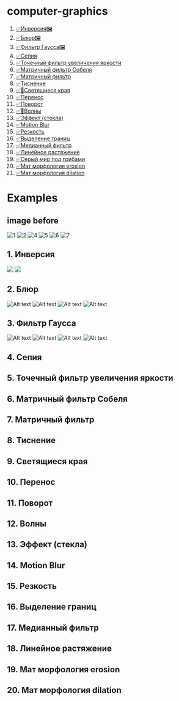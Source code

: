 # computer-graphics
1. [✅Инверсия](https://github.com/Namxobick/computer-graphics/blob/main/image_editor/filters_opencv/filters/point_filters/inversion.py)[🖼️](https://github.com/UNNSE21/computer-graphics/edit/main/image_editor/README.md#1-%D0%B8%D0%BD%D0%B2%D0%B5%D1%80%D1%81%D0%B8%D1%8F)
2. [✅Блюр](https://github.com/Namxobick/computer-graphics/tree/main/image_editor/filters_opencv/filters/local_filters/arithmetic_mean)[🖼️](https://github.com/UNNSE21/computer-graphics/edit/main/image_editor/README.md#2-%D0%B1%D0%BB%D1%8E%D1%80)
3. [✅Фильтр Гаусса](https://github.com/Namxobick/computer-graphics/tree/main/image_editor/filters_opencv/filters/local_filters/matrixfilters)[🖼️](https://github.com/UNNSE21/computer-graphics/edit/main/image_editor/README.md#3-%D1%84%D0%B8%D0%BB%D1%8C%D1%82%D1%80-%D0%B3%D0%B0%D1%83%D1%81%D1%81%D0%B0)
5. [✅Сепия](https://github.com/Namxobick/computer-graphics/blob/main/image_editor/filters_opencv/filters/point_filters/sepia.py)
6. [✅Точечный фильтр увеличения яркости](https://github.com/Namxobick/computer-graphics/blob/main/image_editor/filters_opencv/filters/point_filters/changing_brightness.py)
7. [✅Матричный фильтр Собеля](https://github.com/Namxobick/computer-graphics/tree/main/image_editor/filters_opencv/filters/local_filters/matrixfilters)
8. [✅Матричный фильтр](https://github.com/Namxobick/computer-graphics/tree/main/image_editor/filters_opencv/filters/local_filters/matrixfilters)
9. [✅Тиснение](https://github.com/UNNSE21/computer-graphics/blob/main/image_editor/filters_opencv/filters/global_filters/embossing.py)
10. [✅🔧Светящиеся края](https://github.com/UNNSE21/computer-graphics/blob/main/image_editor/filters_opencv/filters/global_filters/rainbow_border.py)
11. [✅Перенос](https://github.com/Namxobick/computer-graphics/blob/main/image_editor/filters_opencv/filters/point_filters/relocation.py)
12. [✅Поворот](https://github.com/Namxobick/computer-graphics/blob/main/image_editor/filters_opencv/filters/point_filters/rotation.py)
13. [✅🔧Волны](https://github.com/Namxobick/computer-graphics/blob/main/image_editor/filters_opencv/filters/point_filters/waves.py)
14. [✅Эффект (стекла)](https://github.com/Namxobick/computer-graphics/blob/main/image_editor/filters_opencv/filters/point_filters/glass.py)
15. [✅Motion Blur](https://github.com/Namxobick/computer-graphics/tree/main/image_editor/filters_opencv/filters/local_filters/matrixfilters)
16. [✅Резкость](https://github.com/Namxobick/computer-graphics/tree/main/image_editor/filters_opencv/filters/local_filters/matrixfilters)
17. [✅Выделение границ](https://github.com/Namxobick/computer-graphics/tree/main/image_editor/filters_opencv/filters/local_filters/matrixfilters)
18. [✅Медианный фильтр](https://github.com/UNNSE21/computer-graphics/blob/main/image_editor/filters_opencv/filters/local_filters/median.py)
19. [✅Линейное растяжение](https://github.com/Namxobick/computer-graphics/blob/main/image_editor/filters_opencv/filters/global_filters/linear_stretch.py)
20. [✅Серый мир под грибами](https://github.com/UNNSE21/computer-graphics/blob/main/image_editor/filters_opencv/filters/point_filters/gray_scale.py)
21. [✅Мат морфология erosion](https://github.com/UNNSE21/computer-graphics/blob/main/image_editor/filters_opencv/filters/local_filters/erosion.py)
22. [✅Мат морфология dilation](https://github.com/UNNSE21/computer-graphics/blob/main/image_editor/filters_opencv/filters/local_filters/dilation.py)

# Examples
## image before
![1](https://user-images.githubusercontent.com/56769104/222500383-a0c654c8-7b1a-4cf4-8218-c8d0ed32d7eb.png)
![2](https://user-images.githubusercontent.com/56769104/222500460-f9350651-89fc-4db9-a8c7-d24e2ad40386.png)
![4](https://user-images.githubusercontent.com/56769104/222500497-f1ceec55-d8f4-4843-a9b3-7028a93be01d.png)
![5](https://user-images.githubusercontent.com/56769104/222515717-45d1c1cf-5a23-4e44-8a50-b16e175c2bd0.png)
![6](https://user-images.githubusercontent.com/56769104/222500509-e36d72fd-2f19-4c46-85ad-ca7ead9f89a6.png)
![7](https://user-images.githubusercontent.com/56769104/222500527-20f0b5aa-07c8-4383-821f-fd0df9df1a15.png)
## 1. Инверсия
![](https://user-images.githubusercontent.com/56769104/222506030-b0468530-93cc-4285-a951-3943252130b3.png)
![](https://user-images.githubusercontent.com/56769104/222506513-968a8e87-9be9-4426-bc1c-a74926437e49.png)
## 2. Блюр
![Alt text](https://user-images.githubusercontent.com/56769104/222507340-18628c43-d729-4564-930c-fe1198af6b05.png "blur(image,1,1)")
![Alt text](https://user-images.githubusercontent.com/56769104/222508381-bc3be635-103e-456a-9272-eed135d1993a.png "blur(image,3,3)")
![Alt text](https://user-images.githubusercontent.com/56769104/222509481-5223a3a8-9c52-42d8-84cf-eee3aefe80f3.png "blur(image,1,1)")
![Alt text](https://user-images.githubusercontent.com/56769104/222509020-9c88ce41-0403-4175-b536-44e1b113ee98.png "blur(image,3,3)")

## 3. Фильтр Гаусса
![Alt text](https://user-images.githubusercontent.com/56769104/222517588-ebbce365-249d-40fb-87bc-95a5a32b982e.png "matrix_gaussian_blur(image,1,1,2)")
![Alt text](https://user-images.githubusercontent.com/56769104/222517589-c1842a79-111b-4489-83e7-1f491ff3e260.png "matrix_gaussian_blur(image,5,5,2)")
![Alt text](https://user-images.githubusercontent.com/56769104/222517590-c507ac15-401c-4cc8-90c7-7fc826b8c766.png "matrix_gaussian_blur(image,1,1,10)")
![Alt text](https://user-images.githubusercontent.com/56769104/222517577-d4ccedb4-5238-4d10-a806-6cfe04ea12e6.png "matrix_gaussian_blur(image,5,5,10)")
## 4. Сепия
## 5. Точечный фильтр увеличения яркости
## 6. Матричный фильтр Собеля
## 7. Матричный фильтр
## 8. Тиснение
## 9. Светящиеся края
## 10. Перенос
## 11. Поворот
## 12. Волны
## 13. Эффект (стекла)
## 14. Motion Blur
## 15. Резкость
## 16. Выделение границ
## 17. Медианный фильтр
## 18. Линейное растяжение
## 19. Мат морфология erosion
## 20. Мат морфология dilation
